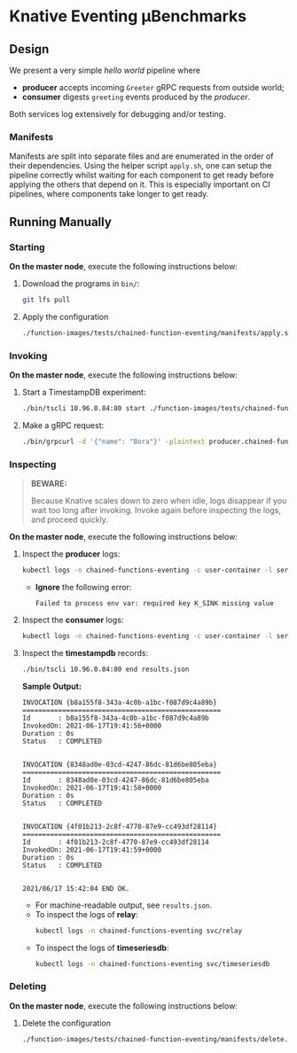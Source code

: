 # Knative Eventing μBenchmarks

## Design
We present a very simple _hello world_ pipeline where
- **producer** accepts incoming `Greeter` gRPC requests from outside world;
- **consumer** digests `greeting` events produced by the _producer_.

Both services log extensively for debugging and/or testing.

### Manifests
Manifests are split into separate files and are enumerated in the order of their dependencies. Using the helper script `apply.sh`, one can setup the pipeline correctly whilst waiting for each component to get ready before applying the others that depend on it. This is especially important on CI pipelines, where components take longer to get ready.

## Running Manually
### Starting
**On the master node**, execute the following instructions below:
1. Download the programs in `bin/`:
   ```bash
   git lfs pull
   ```
1. Apply the configuration
   ```bash
   ./function-images/tests/chained-function-eventing/manifests/apply.sh
   ```

### Invoking
**On the master node**, execute the following instructions below:
1. Start a TimestampDB experiment:
   ```bash
   ./bin/tscli 10.96.0.84:80 start ./function-images/tests/chained-function-eventing/tscli.json
   ```
1. Make a gRPC request:
   ```bash
   ./bin/grpcurl -d '{"name": "Bora"}' -plaintext producer.chained-functions-eventing.192.168.1.240.sslip.io:80 helloworld.Greeter.SayHello
   ```

### Inspecting
> **BEWARE:**
>
> Because Knative scales down to zero when idle, logs disappear if you wait too long after invoking. Invoke again before inspecting the logs, and proceed quickly.

**On the master node**, execute the following instructions below:
1. Inspect the **producer** logs:
   ```bash
   kubectl logs -n chained-functions-eventing -c user-container -l serving.knative.dev/service=producer
   ```
    - **Ignore** the following error:
       ```
       Failed to process env var: required key K_SINK missing value
       ```
2. Inspect the **consumer** logs:
   ```bash
   kubectl logs -n chained-functions-eventing -c user-container -l serving.knative.dev/service=consumer
   ```
3. Inspect the **timestampdb** records:
   ```bash
   ./bin/tscli 10.96.0.84:80 end results.json
   ```

   **Sample Output:**
   ```
   INVOCATION {b8a155f8-343a-4c0b-a1bc-f087d9c4a89b}
   ==================================================
   Id       : b8a155f8-343a-4c0b-a1bc-f087d9c4a89b
   InvokedOn: 2021-06-17T19:41:56+0000
   Duration : 0s
   Status   : COMPLETED
   
   
   INVOCATION {8348ad0e-03cd-4247-86dc-81d6be805eba}
   ==================================================
   Id       : 8348ad0e-03cd-4247-86dc-81d6be805eba
   InvokedOn: 2021-06-17T19:41:58+0000
   Duration : 0s
   Status   : COMPLETED
   
   
   INVOCATION {4f01b213-2c8f-4770-87e9-cc493df28114}
   ==================================================
   Id       : 4f01b213-2c8f-4770-87e9-cc493df28114
   InvokedOn: 2021-06-17T19:41:59+0000
   Duration : 0s
   Status   : COMPLETED
   
   
   2021/06/17 15:42:04 END OK.
   ```
   - For machine-readable output, see `results.json`.
   - To inspect the logs of **relay**:
     ```bash
     kubectl logs -n chained-functions-eventing svc/relay
     ```
   - To inspect the logs of **timeseriesdb**:
     ```bash
     kubectl logs -n chained-functions-eventing svc/timeseriesdb
     ```

### Deleting
**On the master node**, execute the following instructions below:
1. Delete the configuration
   ```bash
   ./function-images/tests/chained-function-eventing/manifests/delete.sh
   ```
